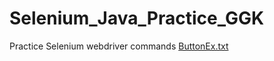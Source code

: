 # Selenium_Java_Practice_GGK
Practice Selenium webdriver commands 
[ButtonEx.txt](https://github.com/karthiksaras/Selenium_Java_Practice_GGK/files/7677667/ButtonEx.txt)
